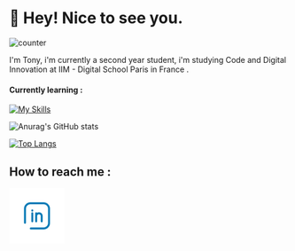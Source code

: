 # 👋  Hey! Nice to see you.

![counter](https://enz37bb9lqi2bjm.m.pipedream.net)

I'm Tony,  i'm currently a second year student, i'm studying Code and Digital Innovation at IIM - Digital School Paris in France .

<h4> Currently learning : </h4>

[![My Skills](https://skills.thijs.gg/icons?i=js,html,css,py,php,unity&theme=light)](https://skills.thijs.gg)

  
 ![Anurag's GitHub stats](https://github-readme-stats.vercel.app/api?username=azntufu&show_icons=true)
 
 [![Top Langs](https://github-readme-stats.vercel.app/api/top-langs/?username=azntufu)](https://github.com/anuraghazra/github-readme-stats)
 
 
 
 ## How to reach me :  
<a href="https://www.linkedin.com/in/tony-zhang-b97296222/" ><img src="img/in.png" width="100px" alt="tony-zhang-b97296222"></a> 

<!---
AznTufu/AznTufu is a ✨ special ✨ repository because its `README.md` (this file) appears on your GitHub profile.
You can click the Preview link to take a look at your changes.
--->

